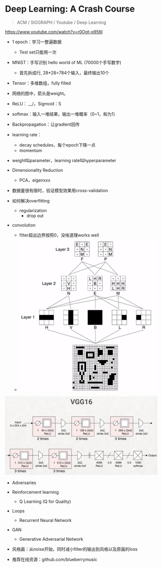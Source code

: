 # Deep Learning: A Crash Course

> ACM / SIGGRAPH / Youtube / Deep Learning

https://www.youtube.com/watch?v=r0Ogt-q956I

- 1 epoch：学习一整遍数据
  - Test set只能用一次

- MNIST：手写识别 hello world of ML (70000个手写数字)
  - 首先拆成行, 28*28=784个输入，最终输出10个
- Tensor：多维数组，fully filled
- 网络的图中，箭头是weight。
- ReLU： __/，Sigmoid：S
- softmax：输入一堆结果，输出一堆概率（0~1，和为1）

- Backpropagation：让gradient回传
- learning rate：
  - decay schedules，每个epoch下降一点
  - momentum
- weight叫parameter，learning rate叫hyperparameter
- Dimensionality Reduction
  - PCA，eigenxxx
- 数据量很有限时，验证模型效果用cross-validation
- 如何解决overfitting
  - regularization
    - drop out
- convolution
  - filter超出边界按照0，没啥道理works well
  - ![image-20200810203801740](2020-08-10-063420.assets/image-20200810203801740.png)

![image-20200810204353605](2020-08-10-063420.assets/image-20200810204353605.png)

- Adversaries
- Reinforcement learning
  - Q Learning (Q for Quality)
- Loops
  - Recurrent Neural Network
- GAN
  - Generative Adversarial Network
- 风格画：从noise开始，同时减小filter的输出到风格以及原画的loss

- 推荐在线资源：github.com/blueberrymusic